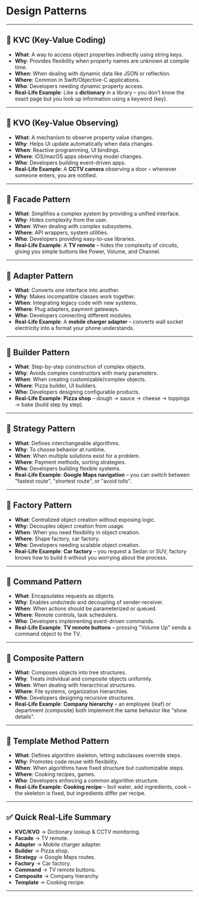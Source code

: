 
# Design Patterns 


---

## 🔹 KVC (Key-Value Coding)
- **What**: A way to access object properties indirectly using string keys.
- **Why**: Provides flexibility when property names are unknown at compile time.
- **When**: When dealing with dynamic data like JSON or reflection.
- **Where**: Common in Swift/Objective-C applications.
- **Who**: Developers needing dynamic property access.
- **Real-Life Example**: Like a **dictionary** in a library – you don’t know the exact page but you look up information using a keyword (key).

---

## 🔹 KVO (Key-Value Observing)
- **What**: A mechanism to observe property value changes.
- **Why**: Helps UI update automatically when data changes.
- **When**: Reactive programming, UI bindings.
- **Where**: iOS/macOS apps observing model changes.
- **Who**: Developers building event-driven apps.
- **Real-Life Example**: A **CCTV camera** observing a door – whenever someone enters, you are notified.

---

## 🔹 Facade Pattern
- **What**: Simplifies a complex system by providing a unified interface.
- **Why**: Hides complexity from the user.
- **When**: When dealing with complex subsystems.
- **Where**: API wrappers, system utilities.
- **Who**: Developers providing easy-to-use libraries.
- **Real-Life Example**: A **TV remote** – hides the complexity of circuits, giving you simple buttons like Power, Volume, and Channel.

---

## 🔹 Adapter Pattern
- **What**: Converts one interface into another.
- **Why**: Makes incompatible classes work together.
- **When**: Integrating legacy code with new systems.
- **Where**: Plug adapters, payment gateways.
- **Who**: Developers connecting different modules.
- **Real-Life Example**: A **mobile charger adapter** – converts wall socket electricity into a format your phone understands.

---

## 🔹 Builder Pattern
- **What**: Step-by-step construction of complex objects.
- **Why**: Avoids complex constructors with many parameters.
- **When**: When creating customizable/complex objects.
- **Where**: Pizza builder, UI builders.
- **Who**: Developers designing configurable products.
- **Real-Life Example**: **Pizza shop** – dough → sauce → cheese → toppings → bake (build step by step).

---

## 🔹 Strategy Pattern
- **What**: Defines interchangeable algorithms.
- **Why**: To choose behavior at runtime.
- **When**: When multiple solutions exist for a problem.
- **Where**: Payment methods, sorting strategies.
- **Who**: Developers building flexible systems.
- **Real-Life Example**: **Google Maps navigation** – you can switch between "fastest route", "shortest route", or "avoid tolls".

---

## 🔹 Factory Pattern
- **What**: Centralized object creation without exposing logic.
- **Why**: Decouples object creation from usage.
- **When**: When you need flexibility in object creation.
- **Where**: Shape factory, car factory.
- **Who**: Developers needing scalable object creation.
- **Real-Life Example**: **Car factory** – you request a Sedan or SUV, factory knows how to build it without you worrying about the process.

---

## 🔹 Command Pattern
- **What**: Encapsulates requests as objects.
- **Why**: Enables undo/redo and decoupling of sender-receiver.
- **When**: When actions should be parameterized or queued.
- **Where**: Remote controls, task schedulers.
- **Who**: Developers implementing event-driven commands.
- **Real-Life Example**: **TV remote buttons** – pressing "Volume Up" sends a command object to the TV.

---

## 🔹 Composite Pattern
- **What**: Composes objects into tree structures.
- **Why**: Treats individual and composite objects uniformly.
- **When**: When dealing with hierarchical structures.
- **Where**: File systems, organization hierarchies.
- **Who**: Developers designing recursive structures.
- **Real-Life Example**: **Company hierarchy** – an employee (leaf) or department (composite) both implement the same behavior like "show details".

---

## 🔹 Template Method Pattern
- **What**: Defines algorithm skeleton, letting subclasses override steps.
- **Why**: Promotes code reuse with flexibility.
- **When**: When algorithms have fixed structure but customizable steps.
- **Where**: Cooking recipes, games.
- **Who**: Developers enforcing a common algorithm structure.
- **Real-Life Example**: **Cooking recipe** – boil water, add ingredients, cook – the skeleton is fixed, but ingredients differ per recipe.

---

## ✅ Quick Real-Life Summary
- **KVC/KVO** → Dictionary lookup & CCTV monitoring.  
- **Facade** → TV remote.  
- **Adapter** → Mobile charger adapter.  
- **Builder** → Pizza shop.  
- **Strategy** → Google Maps routes.  
- **Factory** → Car factory.  
- **Command** → TV remote buttons.  
- **Composite** → Company hierarchy.  
- **Template** → Cooking recipe.  

---
